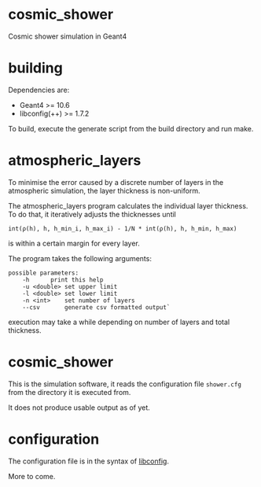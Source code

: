 # cosmic_shower
Cosmic shower simulation in Geant4

# building
Dependencies are: 
- Geant4 >= 10.6
- libconfig(++) >= 1.7.2

To build, execute the generate script from the build directory and run make.


# atmospheric_layers

To minimise the error caused by a discrete number of layers in the atmospheric simulation, the layer thickness is non-uniform.

The atmospheric_layers program calculates the individual layer thickness. To do that, it iteratively adjusts the thicknesses until 
```
int(ρ(h), h, h_min_i, h_max_i) - 1/N * int(ρ(h), h, h_min, h_max)
```
is within a certain margin for every layer.

The program takes the following arguments:
```
possible parameters:
	-h		print this help
	-u <double>	set upper limit
	-l <double>	set lower limit
	-n <int>	set number of layers
	--csv		generate csv formatted output`
```
execution may take a while depending on number of layers and total thickness.

# cosmic_shower

This is the simulation software, it reads the configuration file `shower.cfg` from the directory it is executed from.

It does not produce usable output as of yet.

# configuration

The configuration file is in the syntax of [libconfig](http://hyperrealm.com/libconfig/libconfig_manual.html#Configuration-Files).

More to come. 

